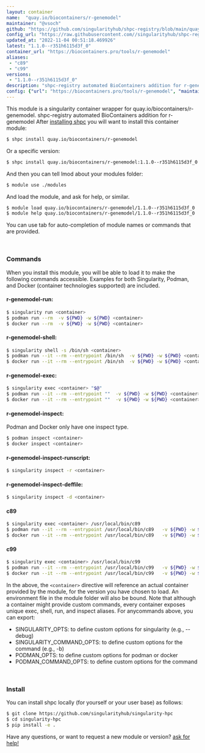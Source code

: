 ```yaml
---
layout: container
name:  "quay.io/biocontainers/r-genemodel"
maintainer: "@vsoch"
github: "https://github.com/singularityhub/shpc-registry/blob/main/quay.io/biocontainers/r-genemodel/container.yaml"
config_url: "https://raw.githubusercontent.com//singularityhub/shpc-registry/main/quay.io/biocontainers/r-genemodel/container.yaml"
updated_at: "2022-11-04 00:51:18.469926"
latest: "1.1.0--r351h6115d3f_0"
container_url: "https://biocontainers.pro/tools/r-genemodel"
aliases:
 - "c89"
 - "c99"
versions:
 - "1.1.0--r351h6115d3f_0"
description: "shpc-registry automated BioContainers addition for r-genemodel"
config: {"url": "https://biocontainers.pro/tools/r-genemodel", "maintainer": "@vsoch", "description": "shpc-registry automated BioContainers addition for r-genemodel", "latest": {"1.1.0--r351h6115d3f_0": "sha256:2d862693994023f19c721cab8245357f6c97a510f5f7c0181a0fea12487d415b"}, "tags": {"1.1.0--r351h6115d3f_0": "sha256:2d862693994023f19c721cab8245357f6c97a510f5f7c0181a0fea12487d415b"}, "docker": "quay.io/biocontainers/r-genemodel", "aliases": {"c89": "/usr/local/bin/c89", "c99": "/usr/local/bin/c99"}}
---
```


This module is a singularity container wrapper for quay.io/biocontainers/r-genemodel.
shpc-registry automated BioContainers addition for r-genemodel
After [installing shpc](#install) you will want to install this container module:


```bash
$ shpc install quay.io/biocontainers/r-genemodel
```

Or a specific version:

```bash
$ shpc install quay.io/biocontainers/r-genemodel:1.1.0--r351h6115d3f_0
```

And then you can tell lmod about your modules folder:

```bash
$ module use ./modules
```

And load the module, and ask for help, or similar.

```bash
$ module load quay.io/biocontainers/r-genemodel/1.1.0--r351h6115d3f_0
$ module help quay.io/biocontainers/r-genemodel/1.1.0--r351h6115d3f_0
```

You can use tab for auto-completion of module names or commands that are provided.

<br>

### Commands

When you install this module, you will be able to load it to make the following commands accessible.
Examples for both Singularity, Podman, and Docker (container technologies supported) are included.

#### r-genemodel-run:

```bash
$ singularity run <container>
$ podman run --rm  -v ${PWD} -w ${PWD} <container>
$ docker run --rm  -v ${PWD} -w ${PWD} <container>
```

#### r-genemodel-shell:

```bash
$ singularity shell -s /bin/sh <container>
$ podman run --it --rm --entrypoint /bin/sh  -v ${PWD} -w ${PWD} <container>
$ docker run --it --rm --entrypoint /bin/sh  -v ${PWD} -w ${PWD} <container>
```

#### r-genemodel-exec:

```bash
$ singularity exec <container> "$@"
$ podman run --it --rm --entrypoint ""  -v ${PWD} -w ${PWD} <container> "$@"
$ docker run --it --rm --entrypoint ""  -v ${PWD} -w ${PWD} <container> "$@"
```

#### r-genemodel-inspect:

Podman and Docker only have one inspect type.

```bash
$ podman inspect <container>
$ docker inspect <container>
```

#### r-genemodel-inspect-runscript:

```bash
$ singularity inspect -r <container>
```

#### r-genemodel-inspect-deffile:

```bash
$ singularity inspect -d <container>
```


#### c89

```bash
$ singularity exec <container> /usr/local/bin/c89
$ podman run --it --rm --entrypoint /usr/local/bin/c89   -v ${PWD} -w ${PWD} <container> -c " $@"
$ docker run --it --rm --entrypoint /usr/local/bin/c89   -v ${PWD} -w ${PWD} <container> -c " $@"
```


#### c99

```bash
$ singularity exec <container> /usr/local/bin/c99
$ podman run --it --rm --entrypoint /usr/local/bin/c99   -v ${PWD} -w ${PWD} <container> -c " $@"
$ docker run --it --rm --entrypoint /usr/local/bin/c99   -v ${PWD} -w ${PWD} <container> -c " $@"
```



In the above, the `<container>` directive will reference an actual container provided
by the module, for the version you have chosen to load. An environment file in the
module folder will also be bound. Note that although a container
might provide custom commands, every container exposes unique exec, shell, run, and
inspect aliases. For anycommands above, you can export:

 - SINGULARITY_OPTS: to define custom options for singularity (e.g., --debug)
 - SINGULARITY_COMMAND_OPTS: to define custom options for the command (e.g., -b)
 - PODMAN_OPTS: to define custom options for podman or docker
 - PODMAN_COMMAND_OPTS: to define custom options for the command

<br>

### Install

You can install shpc locally (for yourself or your user base) as follows:

```bash
$ git clone https://github.com/singularityhub/singularity-hpc
$ cd singularity-hpc
$ pip install -e .
```

Have any questions, or want to request a new module or version? [ask for help!](https://github.com/singularityhub/singularity-hpc/issues)